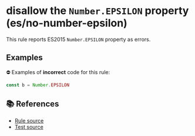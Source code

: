 # disallow the `Number.EPSILON` property (es/no-number-epsilon)

This rule reports ES2015 `Number.EPSILON` property as errors.

## Examples

⛔ Examples of **incorrect** code for this rule:

```js
const b = Number.EPSILON
```

## 📚 References

- [Rule source](../../lib/rules/no-number-epsilon.js)
- [Test source](../../tests/lib/rules/no-number-epsilon.js)
